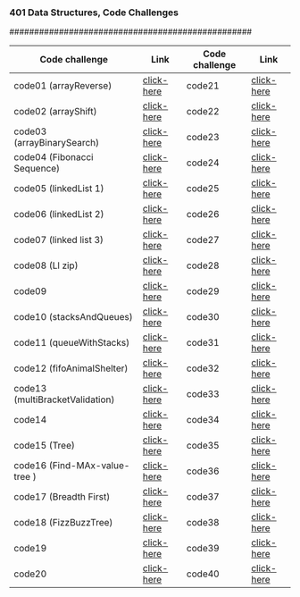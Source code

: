 
### 401 Data Structures, Code Challenges

#################################################

Code challenge | Link | Code challenge | Link
------- | --------- | -------- | ----------
 code01 (arrayReverse) | [click-here](https://github.com/qaisw96/data-structures-and-algorithm-401/blob/main/challenges/arrayReverse/README.md) | code21 | [click-here]()
 code02 (arrayShift) | [click-here](https://github.com/qaisw96/data-structures-and-algorithm-401/blob/main/challenges/arrayShift/README.md) | code22 | [click-here]()
 code03 (arrayBinarySearch) | [click-here](https://github.com/qaisw96/data-structures-and-algorithm-401/blob/main/challenges/arrayBinarySearch/README.md) | code23 | [click-here]()
 code04 (Fibonacci Sequence) | [click-here](https://docs.google.com/spreadsheets/d/1CpezqtZaa3y27uW3SfV9SAEW0WQ0VYX_TiPpcwDwRkM/edit?usp=sharing) | code24 | [click-here]()
 code05 (linkedList 1) | [click-here](https://github.com/qaisw96/data-structures-and-algorithm-401/blob/main/challenges/linkedList/README.md) | code25 | [click-here]()
 code06 (linkedList 2) | [click-here](https://github.com/qaisw96/data-structures-and-algorithm-401/blob/main/challenges/linkedList/README.md) | code26 | [click-here]()
 code07 (linked list 3) | [click-here](https://github.com/qaisw96/data-structures-and-algorithm-401/blob/main/challenges/linkedList/README.md) | code27 | [click-here]()
 code08 (Ll zip) | [click-here](https://github.com/qaisw96/data-structures-and-algorithm-401/blob/main/challenges/llZip/README.md) | code28 | [click-here]()
 code09 | [click-here]() | code29 | [click-here]()   
 code10 (stacksAndQueues) | [click-here](https://github.com/qaisw96/data-structures-and-algorithm-401/blob/main/challenges/stacksAndQueues/README.md) | code30 | [click-here]()
 code11 (queueWithStacks) | [click-here](https://github.com/qaisw96/data-structures-and-algorithm-401/blob/main/challenges/queueWithStacks/README.md) | code31 | [click-here]()
 code12 (fifoAnimalShelter) | [click-here](https://github.com/qaisw96/data-structures-and-algorithm-401/blob/main/challenges/fifoAnimalShelter/README.md) | code32 | [click-here]()
 code13 (multiBracketValidation) | [click-here](https://github.com/qaisw96/data-structures-and-algorithm-401/blob/main/challenges/multiBracketValidation/README.md) | code33 | [click-here]() 
 code14 | [click-here]() | code34 | [click-here]()
 code15 (Tree) | [click-here](https://github.com/qaisw96/data-structures-and-algorithm-401/blob/tree/challenges/tree/README.MD) | code35 | [click-here]()
 code16 (Find-MAx-value-tree ) | [click-here](https://github.com/qaisw96/data-structures-and-algorithm-401/blob/main/challenges/tree/README.MD#find-maximum-value) | code36 | [click-here]() 
 code17 (Breadth First) | [click-here](https://github.com/qaisw96/data-structures-and-algorithm-401/blob/main/challenges/tree/README.MD#first-breadth-method) | code37 | [click-here]()
 code18 (FizzBuzzTree) | [click-here](https://github.com/qaisw96/data-structures-and-algorithm-401/blob/main/challenges/fizzBuzzTree/README.MD) | code38 | [click-here]()
 code19 | [click-here]() | code39 | [click-here]()
 code20 | [click-here]() | code40 | [click-here]()

